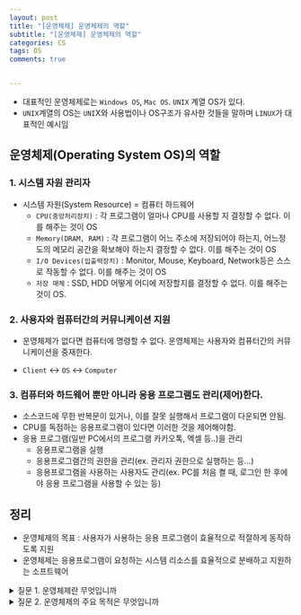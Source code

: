 ```yaml
---
layout: post
title: "[운영체제] 운영체제의 역할"
subtitle: "[운영체제] 운영체제의 역할"
categories: CS
tags: OS  
comments: true


---
```


- 대표적인 운영체제로는 `Windows OS`, `Mac OS`. `UNIX` 계열 OS가 있다. 
- `UNIX`계열의 OS는 `UNI`X와 사용법이나 OS구조가 유사한 것들을 말하며 `LINUX`가 대표적인 예시임

## 운영체제(Operating System OS)의 역할
### 1. 시스템 자원 관리자

- 시스템 자원(System Resource) = 컴퓨터 하드웨어
    - `CPU(중앙처리장치)` : 각 프로그램이 얼마나 CPU를 사용할 지 결정할 수 없다. 이를 해주는 것이 OS
    - `Memory(DRAM, RAM)` : 각 프로그램이 어느 주소에 저장되어야 하는지, 어느정도의 메모리 공간을 확보해야 하는지 결정할 수 없다. 이를 해주는 것이 OS
    - `I/O Devices(입출력장치)` : Monitor, Mouse, Keyboard, Network등은 스스로 작동할 수 없다. 이를 해주는 것이 OS
    - `저장 매체` : SSD, HDD 어떻게 어디에 저장할지를 결정할 수 없다. 이를 해주는 것이 OS.

### 2. 사용자와 컴퓨터간의 커뮤니케이션 지원

- 운영체제가 없다면 컴퓨터에 명령할 수 없다. 운영체제는 사용자와 컴퓨터간의 커뮤니케이션을 중재한다. 

- `Client` <-> `OS` <-> `Computer`

### 3. 컴퓨터와 하드웨어 뿐만 아니라 응용 프로그램도 관리(제어)한다. 

- 소스코드에 무한 반복문이 있거나, 이를 잘못 실행해서 프로그램이 다운되면 안됨. 
- CPU를 독점하는 응용프로그램이 있다면 이러한 것을 제어해야함. 
- 응용 프로그램(일반 PC에서의 프로그램 카카오톡, 엑셀 등..)을 관리
  - 응용프로그램을 실행
  - 응용프로그램간의 권한을 관리(ex. 관리자 권한으로 실행하는 등...)
  - 응용프로그램을 사용하는 사용자도 관리(ex. PC를 처음 켤 때, 로그인 한 후에야 응용 프로그램을 사용할 수 있는 등)
  
## 정리

- 운영체제의 목표 : 사용자가 사용하는 응용 프로그램이 효율적으로 적절하게 동작하도록 지원
- 운영체제는 응용프로그램이 요청하는 시스템 리소스를 효율적으로 분배하고 지원하는 소프트웨어


<details>
<summary>질문 1. 운영체제란 무엇입니까</summary>
<div markdown="1">   

응용 프로그램이 요청하는 시스템 리소스를 효율적으로 분배하고 지원하는 소프트웨어

</div>
</details>

<details>
<summary>질문 2. 운영체제의 주요 목적은 무엇입니까</summary>
<div markdown="1">       

시스템 자원 관리, 사용자와 컴퓨터간의 커뮤니케이션 지원, 응용프로그램 관리

</div>
</details>